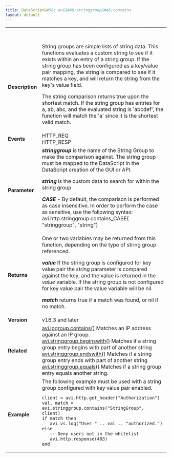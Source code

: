 ```yaml
---
title: DataScript&#58; avi&#46;stringgroup&#46;contains
layout: default
---
```

<table class="table table-hover table table-bordered table-hover">  
<tbody>         
<tr>   
<td><span style="color: white; font-size: medium;"><strong>Function</strong></span></td>
<td><span style="color: white;"><b>avi.http.stringgroup.contains ( stringgroup, string )</b></span></td>
</tr>
<tr>   
<td><span style="font-size: medium;"><strong>Description</strong></span></td>
<td>String groups are simple lists of string data.  This functions evaluates a custom string to see if it exists within an entry of a string group.  If the string group has been configured as a key/value pair mapping, the string is compared to see if it matches a key, and will return the string from the key's value field.<p></p> <p>The string comparison returns true upon the shortest match. If the string group has entries for a, ab, abc, and the evaluated string is 'abcdef', the function will match the 'a' since it is the shortest valid match.</p></td>
</tr>
<tr>   
<td><span style="font-size: medium;"><strong>Events</strong></span></td>
<td>HTTP_REQ<br> HTTP_RESP</td>
</tr>
<tr>   
<td><span style="font-size: medium;"><strong>Parameter</strong></span></td>
<td><strong><em>stringgroup </em></strong>is the name of the String Group to make the comparison against.  The string group must be mapped to the DataScript in the DataScript creation of the GUI or API.<p></p> <p><strong><em>string</em> </strong>is the custom data to search for within the string group</p> <p><strong><em>CASE</em></strong> - By default, the comparison is performed as case insensitive.  In order to perform the case as sensitive, use the following syntax:  avi.http.stringgroup.contains_CASE( "stringgroup", "string")</p></td>
</tr>
<tr>   
<td><span style="font-size: medium;"><strong>Returns</strong></span></td>
<td>One or two variables may be returned from this function, depending on the type of string group referenced.<p></p> <p><strong><em>value</em> </strong>If the string group is configured for key value pair the <em>string</em> parameter is compared against the key, and the value is returned in the <em>value</em> variable.  If the string group is not configured for key value pair the value variable will be nil.</p> <p><strong><em>match</em> </strong>returns true if a match was found, or nil if no match.</p></td>
</tr>
<tr>   
<td><span style="font-size: medium;"><strong>Version</strong></span></td>
<td>v16.3 and later</td>
</tr>
<tr>   
<td><span style="font-size: medium;"><strong>Related</strong></span></td>
<td><a href="/docs/17.1/datascript-avi-ipgroup-contains/">avi.ipgroup.contains()</a><strong><em> </em></strong>Matches an IP address against an IP group.<br> <a href="/docs/17.1/datascript-string-beginswith/">avi.stringgroup.beginswith()</a><strong><em> </em></strong>Matches if a string group entry begins with part of another string<br> <a href="/docs/17.1/datascript-string-endswith/">avi.stringgroup.endswith()</a><strong><em> </em></strong>Matches if a string group entry ends with part of another string<br> <a href="/docs/17.1/datascript-avi-stringgroup-equals/">avi.stringgroup.equals()</a><strong><em> </em></strong>Matches if a string group entry equals another string.</td>
</tr>
<tr>   
<td><span style="font-size: medium;"><strong>Example</strong></span></td>
<td>The following example must be used with a string group configured with key value pair enabled.<br> 
<!-- Crayon Syntax Highlighter v2.7.1 --> <pre><code class="language-lua">client = avi.http.get_header("Authorization")
val, match = avi.stringgroup.contains("StringGroup", client)
if match then
   avi.vs.log("User " .. val .. "authorized.")
else
   -- Deny users not in the whitelist
   avi.http.response(403)
end</code></pre> 
<!-- [Format Time: 0.0011 seconds] --></td>
</tr>
</tbody>
</table> 